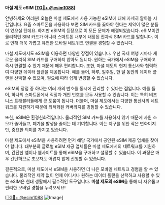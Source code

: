 **마셜 제도 eSIM [[TG💪+ @esim1088](https://t.me/s/esim1088)]**

안녕하세요 여러분! 오늘은 마셜 제도에서 사용 가능한 eSIM에 대해 자세히 알아볼 시간입니다. 요즘 스마트폰을 사용하다 보면 SIM 카드를 꽂아야 한다는 제약이 많은 분들이 있으실 텐데요. 하지만 eSIM의 등장으로 이 모든 문제가 해결되었습니다. eSIM이란 물리적인 SIM 카드가 아니라 스마트폰 내부에 내장된 전자식 SIM 카드를 말합니다. 이로 인해 더욱 가볍고 유연한 모바일 네트워크 연결을 경험할 수 있습니다.

마셜 제도에서도 eSIM을 이용하면 다양한 장점이 있습니다. 우선 국제 여행 시마다 새로운 물리적 SIM 카드를 구매하지 않아도 됩니다. 원하는 국가에서 eSIM을 구매하고 즉시 연결할 수 있기 때문에 매우 편리합니다. 또한, 마셜 제도의 현지 통신사와 협력하여 다양한 데이터 플랜을 제공합니다. 예를 들어, 하루, 일주일, 한 달 동안의 데이터 플랜을 선택할 수 있으며, 필요에 따라 쉽게 변경할 수 있습니다.

eSIM의 장점 중 하나는 여러 개의 번호를 동시에 관리할 수 있다는 점입니다. 예를 들어, 하나의 스마트폰에서 직장과 개인 번호를 모두 사용할 수 있습니다. 이는 특히 비즈니스 트래블러들에게 큰 도움이 됩니다. 더불어, 마셜 제도에서는 다양한 통신사의 네트워크를 지원하기 때문에 최적화된 커버리지를 경험할 수 있습니다.

또한, eSIM은 환경친화적입니다. 물리적인 SIM 카드를 사용하지 않기 때문에 자원 소모가 줄어들고, 폐기물 발생을 줄이는 데 기여합니다. 이는 지구를 위한 작은 변화이지만, 중요한 의미를 가지고 있습니다.

마셜 제도에서 eSIM을 사용하려면 먼저 해당 국가에서 공인된 eSIM 제공 업체를 찾아야 합니다. 대부분의 글로벌 eSIM 제공 업체들은 마셜 제도에서의 네트워크를 지원하며, 간단한 앱이나 웹사이트를 통해 eSIM을 구매하고 설정할 수 있습니다. 이 과정은 매우 간단하므로 초보자도 어렵지 않게 진행할 수 있습니다.

결론적으로, 마셜 제도에서 eSIM을 사용하면 더 나은 모바일 네트워크 경험을 할 수 있습니다. 물리적인 제약 없이 언제 어디서나 원하는 데이터 플랜을 선택하고 사용할 수 있는 eSIM은 현대 생활에서 필수적인 도구입니다. **마셜 제도의 eSIM**을 통해 더 자유롭고 편리한 모바일 경험을 누려보세요!

[[TG💪+ @esim1088](https://t.me/s/esim1088) ![Image](https://i.postimg.cc/Y0z9fWf4/image.png)]
